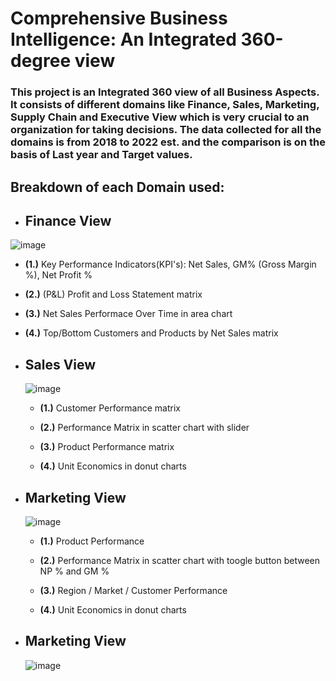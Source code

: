 # **Comprehensive Business Intelligence: An Integrated 360-degree view**

### This project is an Integrated 360 view of all Business Aspects. It consists of different domains like **Finance, Sales, Marketing, Supply Chain and Executive View** which is very crucial to an organization for taking decisions. The data collected for all the domains is from **2018 to 2022 est.** and the comparison is on the basis of **Last year and Target values**.

## Breakdown of each Domain used:

- ## **Finance View**

![image](https://github.com/Pranav6818/Project360_View/assets/91244021/ba8dacc5-8c06-4e9d-b136-ea933658f7a0)

  - **(1.)** Key Performance Indicators(KPI's): Net Sales, GM% (Gross Margin %), Net Profit %
 
  - **(2.)** (P&L) Profit and Loss Statement matrix
 
  - **(3.)** Net Sales Performace Over Time in area chart 
 
  - **(4.)** Top/Bottom Customers and Products by Net Sales matrix

- ## **Sales View**

    ![image](https://github.com/Pranav6818/Project360_View/assets/91244021/d80b5a54-21c5-493e-827e-a1d7f17fab12)

  - **(1.)** Customer Performance matrix

  - **(2.)** Performance Matrix in scatter chart with slider
 
  - **(3.)** Product Performance matrix
 
  - **(4.)** Unit Economics in donut charts    

- ## **Marketing View**

    ![image](https://github.com/Pranav6818/Project360_View/assets/91244021/af9daf92-0cd8-4fe0-ae6b-12e60f3a2ec7)

  - **(1.)** Product Performance

  - **(2.)** Performance Matrix in scatter chart with toogle button between NP % and GM %
 
  - **(3.)** Region / Market / Customer Performance
 
  - **(4.)** Unit Economics in donut charts
 
- ## **Marketing View**

    ![image](https://github.com/Pranav6818/Project360_View/assets/91244021/e55aa541-60eb-45b9-966d-0e1dfbfb19e3)
 


    






